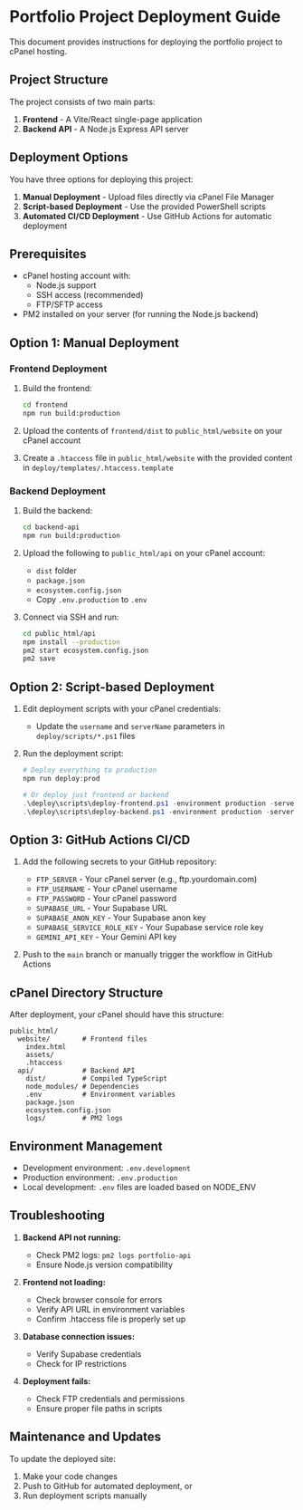 # Portfolio Project Deployment Guide

This document provides instructions for deploying the portfolio project to cPanel hosting.

## Project Structure

The project consists of two main parts:

1. **Frontend** - A Vite/React single-page application
2. **Backend API** - A Node.js Express API server

## Deployment Options

You have three options for deploying this project:

1. **Manual Deployment** - Upload files directly via cPanel File Manager
2. **Script-based Deployment** - Use the provided PowerShell scripts
3. **Automated CI/CD Deployment** - Use GitHub Actions for automatic deployment

## Prerequisites

- cPanel hosting account with:
  - Node.js support
  - SSH access (recommended)
  - FTP/SFTP access
- PM2 installed on your server (for running the Node.js backend)

## Option 1: Manual Deployment

### Frontend Deployment

1. Build the frontend:
   ```bash
   cd frontend
   npm run build:production
   ```

2. Upload the contents of `frontend/dist` to `public_html/website` on your cPanel account
   
3. Create a `.htaccess` file in `public_html/website` with the provided content in `deploy/templates/.htaccess.template`

### Backend Deployment

1. Build the backend:
   ```bash
   cd backend-api
   npm run build:production
   ```

2. Upload the following to `public_html/api` on your cPanel account:
   - `dist` folder
   - `package.json`
   - `ecosystem.config.json`
   - Copy `.env.production` to `.env`
   
3. Connect via SSH and run:
   ```bash
   cd public_html/api
   npm install --production
   pm2 start ecosystem.config.json
   pm2 save
   ```

## Option 2: Script-based Deployment

1. Edit deployment scripts with your cPanel credentials:
   - Update the `username` and `serverName` parameters in `deploy/scripts/*.ps1` files
   
2. Run the deployment script:
   ```powershell
   # Deploy everything to production
   npm run deploy:prod
   
   # Or deploy just frontend or backend
   .\deploy\scripts\deploy-frontend.ps1 -environment production -serverName "your-server.com" -username "your-username"
   .\deploy\scripts\deploy-backend.ps1 -environment production -serverName "your-server.com" -username "your-username"
   ```

## Option 3: GitHub Actions CI/CD

1. Add the following secrets to your GitHub repository:
   - `FTP_SERVER` - Your cPanel server (e.g., ftp.yourdomain.com)
   - `FTP_USERNAME` - Your cPanel username
   - `FTP_PASSWORD` - Your cPanel password
   - `SUPABASE_URL` - Your Supabase URL
   - `SUPABASE_ANON_KEY` - Your Supabase anon key
   - `SUPABASE_SERVICE_ROLE_KEY` - Your Supabase service role key 
   - `GEMINI_API_KEY` - Your Gemini API key
   
2. Push to the `main` branch or manually trigger the workflow in GitHub Actions

## cPanel Directory Structure

After deployment, your cPanel should have this structure:

```
public_html/
  website/        # Frontend files
    index.html
    assets/
    .htaccess
  api/            # Backend API
    dist/         # Compiled TypeScript
    node_modules/ # Dependencies
    .env          # Environment variables
    package.json
    ecosystem.config.json
    logs/         # PM2 logs
```

## Environment Management

- Development environment: `.env.development`
- Production environment: `.env.production`
- Local development: `.env` files are loaded based on NODE_ENV

## Troubleshooting

1. **Backend API not running:**
   - Check PM2 logs: `pm2 logs portfolio-api`
   - Ensure Node.js version compatibility

2. **Frontend not loading:**
   - Check browser console for errors
   - Verify API URL in environment variables
   - Confirm .htaccess file is properly set up

3. **Database connection issues:**
   - Verify Supabase credentials
   - Check for IP restrictions

4. **Deployment fails:**
   - Check FTP credentials and permissions
   - Ensure proper file paths in scripts

## Maintenance and Updates

To update the deployed site:
1. Make your code changes
2. Push to GitHub for automated deployment, or
3. Run deployment scripts manually
